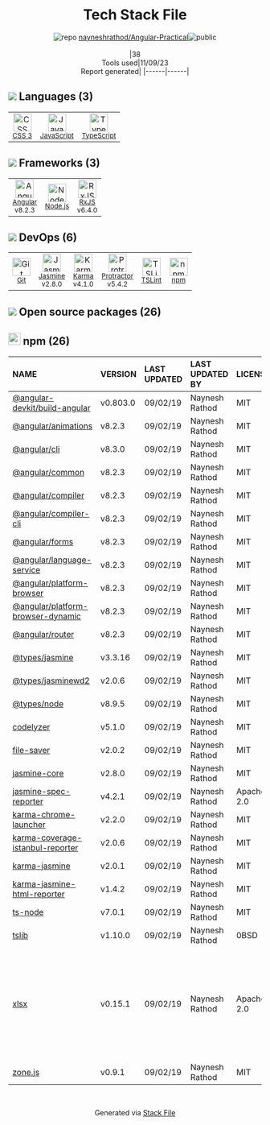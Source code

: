 <!--
--- Readme.md Snippet without images Start ---
## Tech Stack
nayneshrathod/Angular-Practical is built on the following main stack:
- [Jasmine](http://jasmine.github.io/) – Javascript Testing Framework
- [Node.js](http://nodejs.org/) – Frameworks (Full Stack)
- [JavaScript](https://developer.mozilla.org/en-US/docs/Web/JavaScript) – Languages
- [Karma](http://karma-runner.github.io/) – Browser Testing
- [TypeScript](http://www.typescriptlang.org) – Languages
- [Protractor](http://angular.github.io/protractor) – Javascript Testing Framework
- [RxJS](http://reactivex.io/rxjs/) – Concurrency Frameworks
- [Angular](https://angular.io) – Javascript MVC Frameworks
- [TSLint](https://github.com/palantir/tslint) – Code Review

Full tech stack [here](/techstack.md)
--- Readme.md Snippet without images End ---

--- Readme.md Snippet with images Start ---
## Tech Stack
nayneshrathod/Angular-Practical is built on the following main stack:
- <img width='25' height='25' src='https://img.stackshare.io/service/831/7c0b595409af531b9cdeb07f8c513e8b.png' alt='Jasmine'/> [Jasmine](http://jasmine.github.io/) – Javascript Testing Framework
- <img width='25' height='25' src='https://img.stackshare.io/service/1011/n1JRsFeB_400x400.png' alt='Node.js'/> [Node.js](http://nodejs.org/) – Frameworks (Full Stack)
- <img width='25' height='25' src='https://img.stackshare.io/service/1209/javascript.jpeg' alt='JavaScript'/> [JavaScript](https://developer.mozilla.org/en-US/docs/Web/JavaScript) – Languages
- <img width='25' height='25' src='https://img.stackshare.io/service/1420/TidYGd6a.png' alt='Karma'/> [Karma](http://karma-runner.github.io/) – Browser Testing
- <img width='25' height='25' src='https://img.stackshare.io/service/1612/bynNY5dJ.jpg' alt='TypeScript'/> [TypeScript](http://www.typescriptlang.org) – Languages
- <img width='25' height='25' src='https://img.stackshare.io/service/1754/protractor-logo1.png' alt='Protractor'/> [Protractor](http://angular.github.io/protractor) – Javascript Testing Framework
- <img width='25' height='25' src='https://img.stackshare.io/service/1796/984368.png' alt='RxJS'/> [RxJS](http://reactivex.io/rxjs/) – Concurrency Frameworks
- <img width='25' height='25' src='https://img.stackshare.io/service/3745/cb8U-gL6_400x400.jpg' alt='Angular'/> [Angular](https://angular.io) – Javascript MVC Frameworks
- <img width='25' height='25' src='https://img.stackshare.io/service/5561/303157.png' alt='TSLint'/> [TSLint](https://github.com/palantir/tslint) – Code Review

Full tech stack [here](/techstack.md)
--- Readme.md Snippet with images End ---
-->
<div align="center">

# Tech Stack File
![](https://img.stackshare.io/repo.svg "repo") [nayneshrathod/Angular-Practical](https://github.com/nayneshrathod/Angular-Practical)![](https://img.stackshare.io/public_badge.svg "public")
<br/><br/>
|38<br/>Tools used|11/09/23 <br/>Report generated|
|------|------|
</div>

## <img src='https://img.stackshare.io/languages.svg'/> Languages (3)
<table><tr>
  <td align='center'>
  <img width='36' height='36' src='https://img.stackshare.io/service/6727/css.png' alt='CSS 3'>
  <br>
  <sub><a href="https://developer.mozilla.org/en-US/docs/Web/CSS/CSS3">CSS 3</a></sub>
  <br>
  <sub></sub>
</td>

<td align='center'>
  <img width='36' height='36' src='https://img.stackshare.io/service/1209/javascript.jpeg' alt='JavaScript'>
  <br>
  <sub><a href="https://developer.mozilla.org/en-US/docs/Web/JavaScript">JavaScript</a></sub>
  <br>
  <sub></sub>
</td>

<td align='center'>
  <img width='36' height='36' src='https://img.stackshare.io/service/1612/bynNY5dJ.jpg' alt='TypeScript'>
  <br>
  <sub><a href="http://www.typescriptlang.org">TypeScript</a></sub>
  <br>
  <sub></sub>
</td>

</tr>
</table>

## <img src='https://img.stackshare.io/frameworks.svg'/> Frameworks (3)
<table><tr>
  <td align='center'>
  <img width='36' height='36' src='https://img.stackshare.io/service/3745/cb8U-gL6_400x400.jpg' alt='Angular'>
  <br>
  <sub><a href="https://angular.io">Angular</a></sub>
  <br>
  <sub>v8.2.3</sub>
</td>

<td align='center'>
  <img width='36' height='36' src='https://img.stackshare.io/service/1011/n1JRsFeB_400x400.png' alt='Node.js'>
  <br>
  <sub><a href="http://nodejs.org/">Node.js</a></sub>
  <br>
  <sub></sub>
</td>

<td align='center'>
  <img width='36' height='36' src='https://img.stackshare.io/service/1796/984368.png' alt='RxJS'>
  <br>
  <sub><a href="http://reactivex.io/rxjs/">RxJS</a></sub>
  <br>
  <sub>v6.4.0</sub>
</td>

</tr>
</table>

## <img src='https://img.stackshare.io/devops.svg'/> DevOps (6)
<table><tr>
  <td align='center'>
  <img width='36' height='36' src='https://img.stackshare.io/service/1046/git.png' alt='Git'>
  <br>
  <sub><a href="http://git-scm.com/">Git</a></sub>
  <br>
  <sub></sub>
</td>

<td align='center'>
  <img width='36' height='36' src='https://img.stackshare.io/service/831/7c0b595409af531b9cdeb07f8c513e8b.png' alt='Jasmine'>
  <br>
  <sub><a href="http://jasmine.github.io/">Jasmine</a></sub>
  <br>
  <sub>v2.8.0</sub>
</td>

<td align='center'>
  <img width='36' height='36' src='https://img.stackshare.io/service/1420/TidYGd6a.png' alt='Karma'>
  <br>
  <sub><a href="http://karma-runner.github.io/">Karma</a></sub>
  <br>
  <sub>v4.1.0</sub>
</td>

<td align='center'>
  <img width='36' height='36' src='https://img.stackshare.io/service/1754/protractor-logo1.png' alt='Protractor'>
  <br>
  <sub><a href="http://angular.github.io/protractor">Protractor</a></sub>
  <br>
  <sub>v5.4.2</sub>
</td>

<td align='center'>
  <img width='36' height='36' src='https://img.stackshare.io/service/5561/303157.png' alt='TSLint'>
  <br>
  <sub><a href="https://github.com/palantir/tslint">TSLint</a></sub>
  <br>
  <sub></sub>
</td>

<td align='center'>
  <img width='36' height='36' src='https://img.stackshare.io/service/1120/lejvzrnlpb308aftn31u.png' alt='npm'>
  <br>
  <sub><a href="https://www.npmjs.com/">npm</a></sub>
  <br>
  <sub></sub>
</td>

</tr>
</table>


## <img src='https://img.stackshare.io/group.svg' /> Open source packages (26)</h2>

## <img width='24' height='24' src='https://img.stackshare.io/service/1120/lejvzrnlpb308aftn31u.png'/> npm (26)

|NAME|VERSION|LAST UPDATED|LAST UPDATED BY|LICENSE|VULNERABILITIES|
|:------|:------|:------|:------|:------|:------|
|[@angular-devkit/build-angular](https://www.npmjs.com/@angular-devkit/build-angular)|v0.803.0|09/02/19|Naynesh Rathod |MIT|N/A|
|[@angular/animations](https://www.npmjs.com/@angular/animations)|v8.2.3|09/02/19|Naynesh Rathod |MIT|N/A|
|[@angular/cli](https://www.npmjs.com/@angular/cli)|v8.3.0|09/02/19|Naynesh Rathod |MIT|N/A|
|[@angular/common](https://www.npmjs.com/@angular/common)|v8.2.3|09/02/19|Naynesh Rathod |MIT|N/A|
|[@angular/compiler](https://www.npmjs.com/@angular/compiler)|v8.2.3|09/02/19|Naynesh Rathod |MIT|N/A|
|[@angular/compiler-cli](https://www.npmjs.com/@angular/compiler-cli)|v8.2.3|09/02/19|Naynesh Rathod |MIT|N/A|
|[@angular/forms](https://www.npmjs.com/@angular/forms)|v8.2.3|09/02/19|Naynesh Rathod |MIT|N/A|
|[@angular/language-service](https://www.npmjs.com/@angular/language-service)|v8.2.3|09/02/19|Naynesh Rathod |MIT|N/A|
|[@angular/platform-browser](https://www.npmjs.com/@angular/platform-browser)|v8.2.3|09/02/19|Naynesh Rathod |MIT|N/A|
|[@angular/platform-browser-dynamic](https://www.npmjs.com/@angular/platform-browser-dynamic)|v8.2.3|09/02/19|Naynesh Rathod |MIT|N/A|
|[@angular/router](https://www.npmjs.com/@angular/router)|v8.2.3|09/02/19|Naynesh Rathod |MIT|N/A|
|[@types/jasmine](https://www.npmjs.com/@types/jasmine)|v3.3.16|09/02/19|Naynesh Rathod |MIT|N/A|
|[@types/jasminewd2](https://www.npmjs.com/@types/jasminewd2)|v2.0.6|09/02/19|Naynesh Rathod |MIT|N/A|
|[@types/node](https://www.npmjs.com/@types/node)|v8.9.5|09/02/19|Naynesh Rathod |MIT|N/A|
|[codelyzer](https://www.npmjs.com/codelyzer)|v5.1.0|09/02/19|Naynesh Rathod |MIT|N/A|
|[file-saver](https://www.npmjs.com/file-saver)|v2.0.2|09/02/19|Naynesh Rathod |MIT|N/A|
|[jasmine-core](https://www.npmjs.com/jasmine-core)|v2.8.0|09/02/19|Naynesh Rathod |MIT|N/A|
|[jasmine-spec-reporter](https://www.npmjs.com/jasmine-spec-reporter)|v4.2.1|09/02/19|Naynesh Rathod |Apache-2.0|N/A|
|[karma-chrome-launcher](https://www.npmjs.com/karma-chrome-launcher)|v2.2.0|09/02/19|Naynesh Rathod |MIT|N/A|
|[karma-coverage-istanbul-reporter](https://www.npmjs.com/karma-coverage-istanbul-reporter)|v2.0.6|09/02/19|Naynesh Rathod |MIT|N/A|
|[karma-jasmine](https://www.npmjs.com/karma-jasmine)|v2.0.1|09/02/19|Naynesh Rathod |MIT|N/A|
|[karma-jasmine-html-reporter](https://www.npmjs.com/karma-jasmine-html-reporter)|v1.4.2|09/02/19|Naynesh Rathod |MIT|N/A|
|[ts-node](https://www.npmjs.com/ts-node)|v7.0.1|09/02/19|Naynesh Rathod |MIT|N/A|
|[tslib](https://www.npmjs.com/tslib)|v1.10.0|09/02/19|Naynesh Rathod |0BSD|N/A|
|[xlsx](https://www.npmjs.com/xlsx)|v0.15.1|09/02/19|Naynesh Rathod |Apache-2.0|[CVE-2023-30533](https://github.com/advisories/GHSA-4r6h-8v6p-xvw6) (High)<br/>[CVE-2021-32013](https://github.com/advisories/GHSA-8vcr-vxm8-293m) (Moderate)<br/>[CVE-2021-32012](https://github.com/advisories/GHSA-3x9f-74h4-2fqr) (Moderate)<br/>[CVE-2021-32014](https://github.com/advisories/GHSA-g973-978j-2c3p) (Moderate)|
|[zone.js](https://www.npmjs.com/zone.js)|v0.9.1|09/02/19|Naynesh Rathod |MIT|N/A|

<br/>
<div align='center'>

Generated via [Stack File](https://github.com/apps/stack-file)
